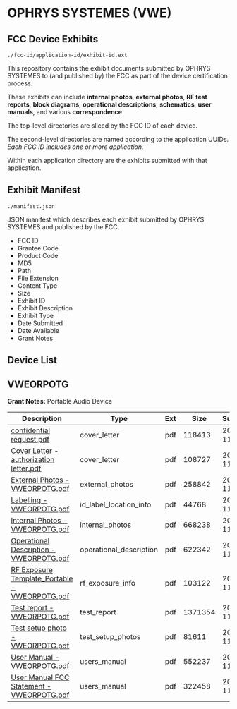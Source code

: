 # OPHRYS SYSTEMES (VWE)
## FCC Device Exhibits

```
./fcc-id/application-id/exhibit-id.ext
```

This repository contains the exhibit documents submitted by OPHRYS SYSTEMES to (and published by) the FCC as part of the device certification process.

These exhibits can include **internal photos**, **external photos**, **RF test reports**, **block diagrams**, **operational descriptions**, **schematics**, **user manuals**, and various **correspondence**.

The top-level directories are sliced by the FCC ID of each device.

The second-level directories are named according to the application UUIDs. *Each FCC ID includes one or more application.*

Within each application directory are the exhibits submitted with that application. 

## Exhibit Manifest

```
./manifest.json
```

JSON manifest which describes each exhibit submitted by OPHRYS SYSTEMES and published by the FCC.

- FCC ID
- Grantee Code
- Product Code
- MD5
- Path
- File Extension
- Content Type
- Size
- Exhibit ID
- Exhibit Description
- Exhibit Type
- Date Submitted
- Date Available
- Grant Notes

## Device List
## VWEORPOTG
**Grant Notes:** Portable Audio Device

| Description | Type | Ext | Size | Submitted | Available |
| ----------- | ---- | --- | ---- | --------- | --------- |
| [confidential request.pdf](VWEORPOTG/9d0fd14e88a2cbd6cc21d20b565c1b05/2449413.pdf) | cover_letter | pdf | 118413 | 2014-11-19 | 2014-11-21 |
| [Cover Letter - authorization letter.pdf](VWEORPOTG/9d0fd14e88a2cbd6cc21d20b565c1b05/2449414.pdf) | cover_letter | pdf | 108727 | 2014-11-19 | 2014-11-21 |
| [External Photos - VWEORPOTG.pdf](VWEORPOTG/9d0fd14e88a2cbd6cc21d20b565c1b05/2449403.pdf) | external_photos | pdf | 258842 | 2014-11-19 | 2014-11-21 |
| [Labelling - VWEORPOTG.pdf](VWEORPOTG/9d0fd14e88a2cbd6cc21d20b565c1b05/2449404.pdf) | id_label_location_info | pdf | 44768 | 2014-11-19 | 2014-11-21 |
| [Internal Photos - VWEORPOTG.pdf](VWEORPOTG/9d0fd14e88a2cbd6cc21d20b565c1b05/2449405.pdf) | internal_photos | pdf | 668238 | 2014-11-19 | 2014-11-21 |
| [Operational Description - VWEORPOTG.pdf](VWEORPOTG/9d0fd14e88a2cbd6cc21d20b565c1b05/2449406.pdf) | operational_description | pdf | 622342 | 2014-11-19 | 2014-11-21 |
| [RF Exposure Template_Portable - VWEORPOTG.pdf](VWEORPOTG/9d0fd14e88a2cbd6cc21d20b565c1b05/2449412.pdf) | rf_exposure_info | pdf | 103122 | 2014-11-19 | 2014-11-21 |
| [Test report - VWEORPOTG.pdf](VWEORPOTG/9d0fd14e88a2cbd6cc21d20b565c1b05/2449408.pdf) | test_report | pdf | 1371354 | 2014-11-19 | 2014-11-21 |
| [Test setup photo - VWEORPOTG.pdf](VWEORPOTG/9d0fd14e88a2cbd6cc21d20b565c1b05/2449409.pdf) | test_setup_photos | pdf | 81611 | 2014-11-19 | 2014-11-21 |
| [User Manual - VWEORPOTG.pdf](VWEORPOTG/9d0fd14e88a2cbd6cc21d20b565c1b05/2449410.pdf) | users_manual | pdf | 552237 | 2014-11-19 | 2014-11-21 |
| [User Manual FCC Statement - VWEORPOTG.pdf](VWEORPOTG/9d0fd14e88a2cbd6cc21d20b565c1b05/2449411.pdf) | users_manual | pdf | 322458 | 2014-11-19 | 2014-11-21 |
